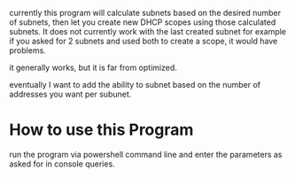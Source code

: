 currently this program will calculate subnets based on the desired number of subnets, then let you create new DHCP scopes using those calculated subnets. It does not currently work with the last created subnet for example if you asked for 2 subnets and used both to create a scope, it would have problems. 

it generally works, but it is far from optimized.

eventually I want to add the ability to subnet based on the number of addresses you want per subunet.

# How to use this Program 

run the program via powershell command line and enter the parameters as asked for in console queries.
